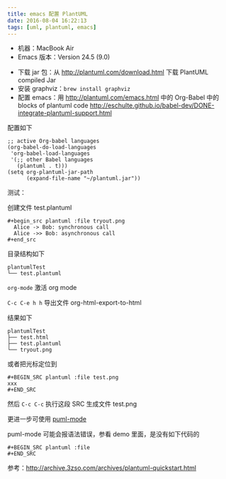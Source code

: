 ```yaml
---
title: emacs 配置 PlantUML
date: 2016-08-04 16:22:13
tags: [uml, plantuml, emacs]
---
```


* 机器：MacBook Air
* Emacs 版本：Version 24.5 (9.0)

<!--more-->

* 下载 jar 包：从 <http://plantuml.com/download.html> 下载 PlantUML compiled Jar
* 安装 graphviz：`brew install graphviz` 
* 配置 emacs：用 <http://plantuml.com/emacs.html> 中的 Org-Babel 中的 blocks of plantuml code <http://eschulte.github.io/babel-dev/DONE-integrate-plantuml-support.html>

配置如下

```
;; active Org-babel languages
(org-babel-do-load-languages
 'org-babel-load-languages
 '(;; other Babel languages
   (plantuml . t)))
(setq org-plantuml-jar-path
      (expand-file-name "~/plantuml.jar"))
```


测试：

创建文件 test.plantuml

```
#+begin_src plantuml :file tryout.png
  Alice -> Bob: synchronous call
  Alice ->> Bob: asynchronous call
#+end_src
```

目录结构如下

```
plantumlTest
└── test.plantuml
```

`org-mode` 激活 org mode

`C-c C-e h h` 导出文件 org-html-export-to-html

结果如下

```
plantumlTest
├── test.html
├── test.plantuml
└── tryout.png
```

或者把光标定位到

```
#+BEGIN_SRC plantuml :file test.png
xxx
#+END_SRC
```
然后 `C-c C-c` 执行这段 SRC 生成文件 test.png


更进一步可使用 [puml-mode](https://github.com/skuro/puml-mode)

puml-mode 可能会报语法错误，参看 demo 里面，是没有如下代码的

```
#+BEGIN_SRC plantuml :file
#+END_SRC
```

参考：<http://archive.3zso.com/archives/plantuml-quickstart.html>
